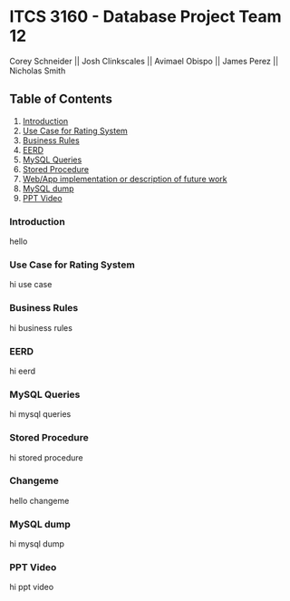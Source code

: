 
# ITCS 3160 - Database Project Team 12
Corey Schneider || Josh Clinkscales || Avimael Obispo || James Perez || Nicholas Smith


## Table of Contents
1. [ Introduction ](#intro)  
2. [ Use Case for Rating System ](#use-case)
3. [ Business Rules](#business-rules)
4. [ EERD ](#eerd)
5. [ MySQL Queries](#mysql-queries)
6. [ Stored Procedure](#stored-procedure)
7. [ Web/App implementation or description of future work](#changeme)
8. [ MySQL dump ](#mysql-dump)
9. [ PPT Video ](#ppt)
  
<a name="intro"></a>  
### Introduction
hello  
  
<a name="use-case"></a>  
### Use Case for Rating System
hi use case

<a name="business-rules"></a>  
### Business Rules
hi business rules

<a name="eerd"></a>  
### EERD
hi eerd

<a name="mysql-queries"></a>  
### MySQL Queries
hi mysql queries

<a name="stored-procedure"></a>  
### Stored Procedure
hi stored procedure

<a name="changeme"></a>  
### Changeme
hello changeme

<a name="mysql-dump"></a>  
### MySQL dump
hi mysql dump

<a name="ppt"></a>  
### PPT Video
hi ppt video
